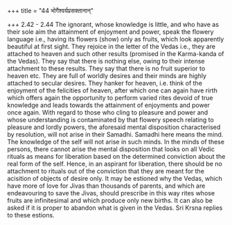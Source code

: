 +++
title = "44 भोगैश्वर्यप्रसक्तानान्"

+++
2.42 - 2.44 The ignorant, whose knowledge is little, and who have as their sole aim the attainment of enjoyment and power, speak the flowery language i.e., having its flowers (show) only as fruits, which look apparently beautiful at first sight. They rejoice in the letter of the Vedas i.e., they are attached to heaven and such other results (promised in the Karma-kanda of the Vedas). They say that there is nothing else,
owing to their intense attachment to these results. They say that there is no fruit superior to heaven etc. They are full of worldly desires and their minds are highly attached to secular desires. They hanker for heaven, i.e. think of the enjoyment of the felicities of heaven, after which one can again have rirth which offers again the opportunity to perform varied rites devoid of true knowledge and leads towards the attainment of enjoyments and power once again. With regard to those who cling to pleasure and power and whose understanding is contaminated by that flowery speech relating to pleasure and lordly powers, the aforesaid mental disposition characterised by resolution, will not arise in their Samadhi. Samadhi here means the mind. The knowledge of the self will not arise in such minds. In the minds of these persons, there cannot arise the mental disposition that looks on all Vedic rituals as means for liberation based on the determined conviction about the real form of the self. Hence, in an aspirant for liberation, there should be no attachment to rituals out of the conviction that they are meant for the acisition of objects of desire only. It may be estioned why the Vedas, which have more of love for Jivas than thousands of parents, and which are endeavouring to save the Jivas, should prescribe in this way rites whose fruits are infinitesimal and which produce only new births.
It can also be asked if it is proper to abandon what is given in the Vedas. Sri Krsna replies to these estions.
